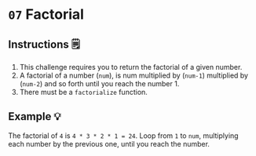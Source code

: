 # `07` Factorial

## Instructions 🗒
1. This challenge requires you to return the factorial of a given number. 
2. A factorial of a number (`num`), is num multiplied by (`num-1`) multiplied by (`num-2`) and so forth until you reach the number 1.
3. There must be a `factorialize` function. 

## Example 💡
The factorial of `4` is `4 * 3 * 2 * 1 = 24`. Loop from `1` to `num`, multiplying each number by the previous one, until you reach the number.
